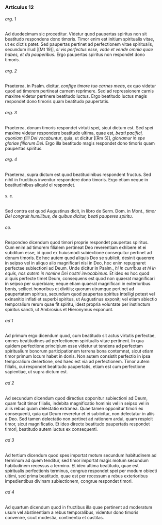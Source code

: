 ### Articulus 12

###### arg. 1
Ad duodecimum sic proceditur. Videtur quod paupertas spiritus non sit beatitudo respondens dono timoris. Timor enim est initium spiritualis vitae, ut ex dictis patet. Sed paupertas pertinet ad perfectionem vitae spiritualis, secundum illud [[Mt 19]], *si vis perfectus esse, vade et vende omnia quae habes, et da pauperibus*. Ergo paupertas spiritus non respondet dono timoris.

###### arg. 2
Praeterea, in Psalm. dicitur, *confige timore tuo carnes meas*, ex quo videtur quod ad timorem pertineat carnem reprimere. Sed ad repressionem carnis maxime videtur pertinere beatitudo luctus. Ergo beatitudo luctus magis respondet dono timoris quam beatitudo paupertatis.

###### arg. 3
Praeterea, donum timoris respondet virtuti spei, sicut dictum est. Sed spei maxime videtur respondere beatitudo ultima, quae est, *beati pacifici, quoniam filii Dei vocabuntur*, quia, ut dicitur [[Rm 5]], *gloriamur in spe gloriae filiorum Dei*. Ergo illa beatitudo magis respondet dono timoris quam paupertas spiritus.

###### arg. 4
Praeterea, supra dictum est quod beatitudinibus respondent fructus. Sed nihil in fructibus invenitur respondere dono timoris. Ergo etiam neque in beatitudinibus aliquid ei respondet.

###### s. c.
Sed contra est quod Augustinus dicit, in libro de Serm. Dom. in Mont., *timor Dei congruit humilibus, de quibus dicitur, beati pauperes spiritu*.

###### co.
Respondeo dicendum quod timori proprie respondet paupertas spiritus. Cum enim ad timorem filialem pertineat Deo reverentiam exhibere et ei subditum esse, id quod ex huiusmodi subiectione consequitur pertinet ad donum timoris. Ex hoc autem quod aliquis Deo se subiicit, desinit quaerere in seipso vel in aliquo alio magnificari nisi in Deo, hoc enim repugnaret perfectae subiectioni ad Deum. Unde dicitur in Psalm., *hi in curribus et hi in equis, nos autem in nomine Dei nostri invocabimus*. Et ideo ex hoc quod aliquis perfecte timet Deum, consequens est quod non quaerat magnificari in seipso per superbiam; neque etiam quaerat magnificari in exterioribus bonis, scilicet honoribus et divitiis; quorum utrumque pertinet ad paupertatem spiritus, secundum quod paupertas spiritus intelligi potest vel exinanitio inflati et superbi spiritus, ut Augustinus exponit; vel etiam abiectio temporalium rerum quae fit spiritu, idest propria voluntate per instinctum spiritus sancti, ut Ambrosius et Hieronymus exponunt.

###### ad 1
Ad primum ergo dicendum quod, cum beatitudo sit actus virtutis perfectae, omnes beatitudines ad perfectionem spiritualis vitae pertinent. In qua quidem perfectione principium esse videtur ut tendens ad perfectam spiritualium bonorum participationem terrena bona contemnat, sicut etiam timor primum locum habet in donis. Non autem consistit perfectio in ipsa temporalium desertione, sed haec est via ad perfectionem. Timor autem filialis, cui respondet beatitudo paupertatis, etiam est cum perfectione sapientiae, ut supra dictum est.

###### ad 2
Ad secundum dicendum quod directius opponitur subiectioni ad Deum, quam facit timor filialis, indebita magnificatio hominis vel in seipso vel in aliis rebus quam delectatio extranea. Quae tamen opponitur timori ex consequenti, quia qui Deum reveretur et ei subiicitur, non delectatur in aliis a Deo. Sed tamen delectatio non pertinet ad rationem ardui, quam respicit timor, sicut magnificatio. Et ideo directe beatitudo paupertatis respondet timori, beatitudo autem luctus ex consequenti.

###### ad 3
Ad tertium dicendum quod spes importat motum secundum habitudinem ad terminum ad quem tenditur, sed timor importat magis motum secundum habitudinem recessus a termino. Et ideo ultima beatitudo, quae est spiritualis perfectionis terminus, congrue respondet spei per modum obiecti ultimi, sed prima beatitudo, quae est per recessum a rebus exterioribus impedientibus divinam subiectionem, congrue respondet timori.

###### ad 4
Ad quartum dicendum quod in fructibus illa quae pertinent ad moderatum usum vel abstinentiam a rebus temporalibus, videntur dono timoris convenire, sicut modestia, continentia et castitas.

